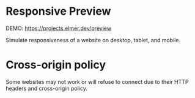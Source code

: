 # Responsive Preview

DEMO: https://projects.elmer.dev/preview

Simulate responsiveness of a website on desktop, tablet, and mobile.

# Cross-origin policy

Some websites may not work or will refuse to connect due to their HTTP headers and cross-origin policy.
